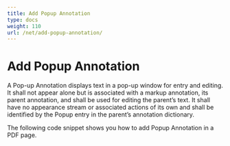 ```yaml
---
title: Add Popup Annotation
type: docs
weight: 110
url: /net/add-popup-annotation/
---
```

# Add Popup Annotation

A Pop-up Annotation  displays text in a pop-up window for entry and editing. It shall not appear alone but is associated with a markup annotation, its parent annotation, and shall be used for editing the parent’s text. 
It shall have no appearance stream or associated actions of its own and shall be identified by the Popup entry in the parent’s annotation dictionary.

The following code snippet shows you how to add Popup Annotation in a PDF page.